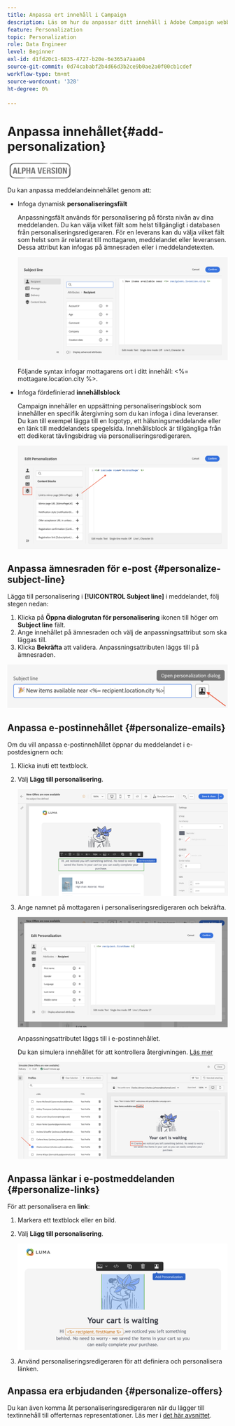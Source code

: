 ```yaml
---
title: Anpassa ert innehåll i Campaign
description: Läs om hur du anpassar ditt innehåll i Adobe Campaign webbgränssnitt
feature: Personalization
topic: Personalization
role: Data Engineer
level: Beginner
exl-id: d1fd20c1-6835-4727-b20e-6e365a7aaa04
source-git-commit: 0d74cababf2b4d66d3b2ce9b0ae2a0f00cb1cdef
workflow-type: tm+mt
source-wordcount: '328'
ht-degree: 0%

---
```


# Anpassa innehållet{#add-personalization}

![](../assets/do-not-localize/badge.png)

Du kan anpassa meddelandeinnehållet genom att:

* Infoga dynamisk **personaliseringsfält**

   Anpassningsfält används för personalisering på första nivån av dina meddelanden. Du kan välja vilket fält som helst tillgängligt i databasen från personaliseringsredigeraren. För en leverans kan du välja vilket fält som helst som är relaterat till mottagaren, meddelandet eller leveransen. Dessa attribut kan infogas på ämnesraden eller i meddelandetexten.

   ![](assets/perso-subject-line.png)

   Följande syntax infogar mottagarens ort i ditt innehåll: &lt;%= mottagare.location.city %>.

* Infoga fördefinierad **innehållsblock**

   Campaign innehåller en uppsättning personaliseringsblock som innehåller en specifik återgivning som du kan infoga i dina leveranser. Du kan till exempel lägga till en logotyp, ett hälsningsmeddelande eller en länk till meddelandets spegelsida. Innehållsblock är tillgängliga från ett dedikerat tävlingsbidrag via personaliseringsredigeraren.

   ![](assets/perso-content-blocks.png)
<!--
* Create **conditional content**

    Configure conditional content to add dynamic personalization based on the recipient’s profile for example. Text blocks and/or images are inserted when a particular condition is true.
-->

## Anpassa ämnesraden för e-post {#personalize-subject-line}

Lägga till personalisering i **[!UICONTROL Subject line]** i meddelandet, följ stegen nedan:

1. Klicka på **Öppna dialogrutan för personalisering** ikonen till höger om **Subject line** fält.
1. Ange innehållet på ämnesraden och välj de anpassningsattribut som ska läggas till.
1. Klicka **Bekräfta** att validera. Anpassningsattributen läggs till på ämnesraden.

![](assets/perso-subject.png)

## Anpassa e-postinnehållet {#personalize-emails}

Om du vill anpassa e-postinnehållet öppnar du meddelandet i e-postdesignern och:

1. Klicka inuti ett textblock.
1. Välj **Lägg till personalisering**.

   ![](assets/perso-add-to-content.png)

1. Ange namnet på mottagaren i personaliseringsredigeraren och bekräfta.

   ![](assets/perso-add-name.png)

   Anpassningsattributet läggs till i e-postinnehållet.

   Du kan simulera innehållet för att kontrollera återgivningen. [Läs mer](../preview-test/preview-content.md)

   ![](assets/perso-rendering.png)


## Anpassa länkar i e-postmeddelanden {#personalize-links}

För att personalisera en **link**:

1. Markera ett textblock eller en bild.
1. Välj **Lägg till personalisering**.

   ![](assets/perso-link.png)

1. Använd personaliseringsredigeraren för att definiera och personalisera länken.

## Anpassa era erbjudanden {#personalize-offers}

Du kan även komma åt personaliseringsredigeraren när du lägger till textinnehåll till offerternas representationer. Läs mer i [det här avsnittet](../content/offers.md).
